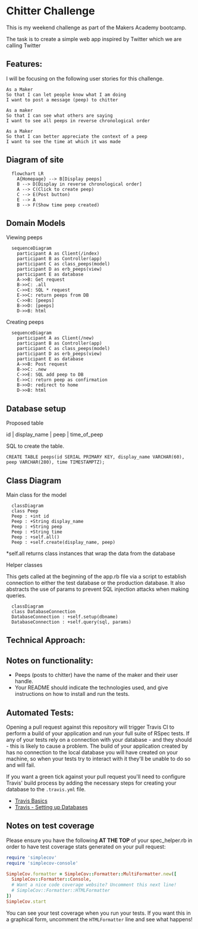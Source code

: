 Chitter Challenge
=================

This is my weekend challenge as part of the Makers Academy bootcamp. 

The task is to create a simple web app inspired by Twitter which we are calling Twitter

Features:
-------

I will be focusing on the following user stories for this challenge. 

```
As a Maker
So that I can let people know what I am doing  
I want to post a message (peep) to chitter

As a maker
So that I can see what others are saying  
I want to see all peeps in reverse chronological order

As a Maker
So that I can better appreciate the context of a peep
I want to see the time at which it was made
```
Diagram of site
---------------

```mermaid
  flowchart LR
    A{Homepage} --> B[Display peeps]
    B --> D[Display in reverse chronological order]
    A --> C(Click to create peep)
    C --> E(Post button)
    E --> A
    B --> F(Show time peep created)

```

Domain Models
-----------

Viewing peeps
```mermaid
  sequenceDiagram
    participant A as Client(/index)
    participant B as Controller(app)
    participant C as class_peeps(model)
    participant D as erb_peeps(view)
    participant E as database
    A->>B: Get request
    B->>C: .all
    C->>E: SQL * request
    E->>C: return peeps from DB
    C->>B: [peeps]
    B->>D: [peeps]
    D->>B: html
```
Creating peeps
```mermaid
  sequenceDiagram
    participant A as Client(/new)
    participant B as Controller(app)
    participant C as class_peeps(model)
    participant D as erb_peeps(view)
    participant E as database
    A->>B: Post request
    B->>C: .new
    C->>E: SQL add peep to DB
    E->>C: return peep as confirmation 
    B->>D: redirect to home
    D->>B: html
```


Database setup
----------

Proposed table

id  | display_name |  peep  | time_of_peep <br>

SQL to create the table. <br>
```
CREATE TABLE peeps(id SERIAL PRIMARY KEY, display_name VARCHAR(60), peep VARCHAR(280), time TIMESTAMPTZ);
```

Class Diagram
---------

Main class for the model

```mermaid
  classDiagram
  class Peep
  Peep : +int id
  Peep : +String display_name
  Peep : +String peep
  Peep : +String time
  Peep : +self.all()
  Peep : +self.create(display_name, peep)
```
*self.all returns class instances that wrap the data from the database

Helper classes

This gets called at the beginning of the app.rb file via a script to establish connection to either the test database or the production database. It also abstracts the use of params to prevent SQL injection attacks when making queries. 

```mermaid
  classDiagram
  class DatabaseConnection
  DatabaseConnection : +self.setup(dbname) 
  DatabaseConnection : +self.query(sql, params)
```

Technical Approach:
-----



Notes on functionality:
------

* Peeps (posts to chitter) have the name of the maker and their user handle.
* Your README should indicate the technologies used, and give instructions on how to install and run the tests.


Automated Tests:
-----

Opening a pull request against this repository will trigger Travis CI to perform a build of your application and run your full suite of RSpec tests. If any of your tests rely on a connection with your database - and they should - this is likely to cause a problem. The build of your application created by has no connection to the local database you will have created on your machine, so when your tests try to interact with it they'll be unable to do so and will fail.

If you want a green tick against your pull request you'll need to configure Travis' build process by adding the necessary steps for creating your database to the `.travis.yml` file.

- [Travis Basics](https://docs.travis-ci.com/user/tutorial/)
- [Travis - Setting up Databases](https://docs.travis-ci.com/user/database-setup/)

Notes on test coverage
----------------------

Please ensure you have the following **AT THE TOP** of your spec_helper.rb in order to have test coverage stats generated
on your pull request:

```ruby
require 'simplecov'
require 'simplecov-console'

SimpleCov.formatter = SimpleCov::Formatter::MultiFormatter.new([
  SimpleCov::Formatter::Console,
  # Want a nice code coverage website? Uncomment this next line!
  # SimpleCov::Formatter::HTMLFormatter
])
SimpleCov.start
```

You can see your test coverage when you run your tests. If you want this in a graphical form, uncomment the `HTMLFormatter` line and see what happens!
